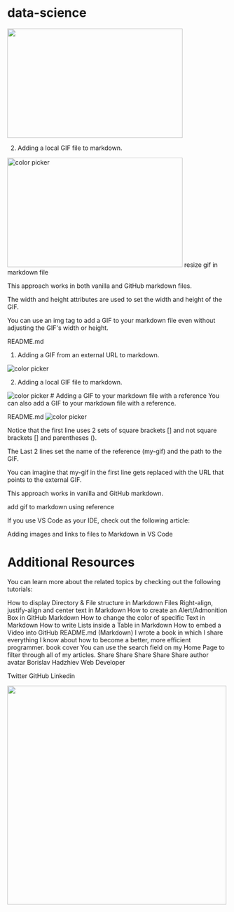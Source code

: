 # data-science
<img width="400" height="250" alt="" src="https://stemettes.org/zine/wp-content/uploads/sites/3/2021/12/ai-gif.gif" />

2. Adding a local GIF file to markdown.

<img width="400" height="250" src="hover-over-color.gif" alt="color picker" />
resize gif in markdown file

This approach works in both vanilla and GitHub markdown files.

The width and height attributes are used to set the width and height of the GIF.

You can use an img tag to add a GIF to your markdown file even without adjusting the GIF's width or height.

README.md
1. Adding a GIF from an external URL to markdown.

<img alt="color picker" src="https://bobbyhadz.com/images/blog/change-vscode-integrated-terminal-colors/hover-over-color.gif" />

2. Adding a local GIF file to markdown.

<img src="hover-over-color.gif" alt="color picker" />
# Adding a GIF to your markdown file with a reference
You can also add a GIF to your markdown file with a reference.

README.md
![color picker][my-gif]

[my-gif]:
  https://bobbyhadz.com/images/blog/change-vscode-integrated-terminal-colors/hover-over-color.gif
Notice that the first line uses 2 sets of square brackets [] and not square brackets [] and parentheses ().

The Last 2 lines set the name of the reference (my-gif) and the path to the GIF.

You can imagine that my-gif in the first line gets replaced with the URL that points to the external GIF.

This approach works in vanilla and GitHub markdown.

add gif to markdown using reference

If you use VS Code as your IDE, check out the following article:

Adding images and links to files to Markdown in VS Code
# Additional Resources
You can learn more about the related topics by checking out the following tutorials:

How to display Directory & File structure in Markdown Files
Right-align, justify-align and center text in Markdown
How to create an Alert/Admonition Box in GitHub Markdown
How to change the color of specific Text in Markdown
How to write Lists inside a Table in Markdown
How to embed a Video into GitHub README.md (Markdown)
I wrote a book in which I share everything I know about how to become a better, more efficient programmer.
book cover
You can use the search field on my Home Page to filter through all of my articles.
Share
Share
Share
Share
Share
author avatar
Borislav Hadzhiev
Web Developer

Twitter
GitHub
Linkedin

<img src=".gif" width="500" height="500"/>
